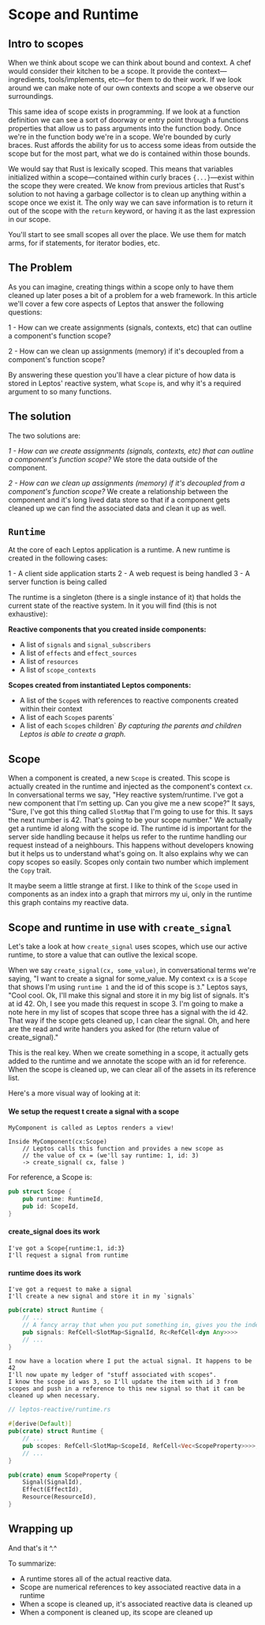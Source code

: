 # Scope and Runtime

## Intro to scopes

When we think about scope we can think about bound and context. A chef would consider their kitchen to be a scope. It provide the context—ingredients, tools/implements, etc—for them to do their work. If we look around we can make note of our own contexts and scope a we observe our surroundings. 

This same idea of scope exists in programming. If we look at a function definition we can see a sort of doorway or entry point through a functions properties that allow us to pass arguments into the function body. Once we're in the function body we're in a scope. We're bounded by curly braces. Rust affords the ability for us to access some ideas from outside the scope but for the most part, what we do is contained within those bounds.

We would say that Rust is lexically scoped. This means that variables initialized within a scope—contained within curly braces `{...}`—exist within the scope they were created. We know from previous articles that Rust's solution to not having a garbage collector is to clean up anything within a scope once we exist it. The only way we can save information is to return it out of the scope with the `return` keyword, or having it as the last expression in our scope.

You'll start to see small scopes all over the place. We use them for match arms, for if statements, for iterator bodies, etc.

## The Problem

As you can imagine, creating things within a scope only to have them cleaned up later poses a bit of a problem for a web framework. In this article we'll cover a few core aspects of Leptos that answer the following questions:

1 - How can we create assignments (signals, contexts, etc) that can outline a component's function scope?

2 - How can we clean up assignments (memory) if it's decoupled from a component's function scope?

By answering these question you'll have a clear picture of how data is stored in Leptos' reactive system, what `Scope` is, and why it's a required argument to so many functions.

## The solution

The two solutions are:

_1 - How can we create assignments (signals, contexts, etc) that can outline a component's function scope?_ We store the data outside of the component.

_2 - How can we clean up assignments (memory) if it's decoupled from a component's function scope?_ We create a relationship between the component and it's long lived data store so that if a component gets cleaned up we can find the associated data and clean it up as well.

## `Runtime`

At the core of each Leptos application is a runtime. A new runtime is created in the following cases:

1 - A client side application starts
2 - A web request is being handled
3 - A server function is being called

The runtime is a singleton (there is a single instance of it) that holds the current state of the reactive system. In it you will find (this is not exhaustive):

**Reactive components that you created inside components:**
- A list of `signals` and `signal_subscribers`
- A list of `effects` and `effect_sources`
- A list of `resources`
- A list of `scope_contexts`

**Scopes created from instantiated Leptos components:**
- A list of the `Scope`s with references to reactive components created within their context
- A list of each `Scope`s parents`
- A list of each `Scope`s children`
*By capturing the parents and children Leptos is able to create a graph.*

## Scope

When a component is created, a new `Scope` is created. This scope is actually created in the runtime and injected as the component's context `cx`. In conversational terms we say, "Hey reactive system/runtime. I've got a new component that I'm setting up. Can you give me a new scope?" It says, "Sure, I've got this thing called `SlotMap` that I'm going to use for this. It says the next number is 42. That's going to be your scope number." We actually get a runtime id along with the scope id. The runtime id is important for the server side handling because it helps us refer to the runtime handling our request instead of a neighbours. This happens without developers knowing but it helps us to understand what's going on. It also explains why we can copy scopes so easily. Scopes only contain two number which implement the `Copy` trait.

It maybe seem a little strange at first. I like to think of the `Scope` used in components as an index into a graph that mirrors my ui, only in the runtime this graph contains my reactive data. 


## Scope and runtime in use with `create_signal`

Let's take a look at how `create_signal` uses scopes, which use our active runtime, to store a value that can outlive the lexical scope.

When we say `create_signal(cx, some_value)`,  in conversational terms we're saying, "I want to create a signal for some_value. My context `cx` is a `Scope` that shows I'm using `runtime 1` and the id of this scope is `3`."  Leptos says, "Cool cool. Ok, I'll make this signal and store it in my big list of signals. It's at id 42. Oh, I see you made this request in scope 3. I'm going to make a note here in my list of scopes that scope three has a signal with the id 42. That way if the scope gets cleaned up, I can clear the signal. Oh, and  here are the read and write handers you asked for (the return value of create_signal)."

This is the real key. When we create something in a scope, it actually gets added to the runtime and we annotate the scope with an id for reference. When the scope is cleaned up, we can clear all of the assets in its reference list. 

Here's a more visual way of looking at it:

#### We setup the request t create a signal with a scope

```
MyComponent is called as Leptos renders a view!

Inside MyComponent(cx:Scope)
	// Leptos calls this function and provides a new scope as
	// the value of cx = (we'll say runtime: 1, id: 3)
	-> create_signal( cx, false ) 
```

For reference, a Scope is:

```rust
pub struct Scope {  
    pub runtime: RuntimeId,  
    pub id: ScopeId,  
}
```

#### create_signal does its work

```
I've got a Scope{runtime:1, id:3}
I'll request a signal from runtime
```

#### runtime does its work

```
I've got a request to make a signal
I'll create a new signal and store it in my `signals`
```

```rust
pub(crate) struct Runtime {  
    // ...
    // A fancy array that when you put something in, gives you the index out
	pub signals: RefCell<SlotMap<SignalId, Rc<RefCell<dyn Any>>>>
	// ...
}
```

```
I now have a location where I put the actual signal. It happens to be 42
I'll now upate my ledger of "stuff associated with scopes".
I know the scope id was 3, so I'll update the item with id 3 from scopes and push in a reference to this new signal so that it can be cleaned up when necessary.
```

```rust
// leptos-reactive/runtime.rs

#[derive(Default)]  
pub(crate) struct Runtime {  
    // ...
    pub scopes: RefCell<SlotMap<ScopeId, RefCell<Vec<ScopeProperty>>>>,
    // ...
}
```

```rust
pub(crate) enum ScopeProperty {  
    Signal(SignalId),  
    Effect(EffectId),  
    Resource(ResourceId),  
}
```

## Wrapping up

And that's it ^.^

To summarize:
- A runtime stores all of the actual reactive data. 
- Scope are numerical references to key associated reactive data in a runtime
- When a scope is cleaned up, it's associated reactive data is cleaned up
- When a component is cleaned up, its scope are cleaned up